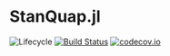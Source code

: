 # StanQuap.jl

![Lifecycle](https://img.shields.io/badge/lifecycle-experimental-orange.svg)<!--
![Lifecycle](https://img.shields.io/badge/lifecycle-maturing-blue.svg)
![Lifecycle](https://img.shields.io/badge/lifecycle-stable-green.svg)
![Lifecycle](https://img.shields.io/badge/lifecycle-retired-orange.svg)
![Lifecycle](https://img.shields.io/badge/lifecycle-archived-red.svg)
![Lifecycle](https://img.shields.io/badge/lifecycle-dormant-blue.svg) -->
[![Build Status](https://travis-ci.com/goedman/StanQuap.jl.svg?branch=master)](https://travis-ci.com/goedman/StanQuap.jl)
[![codecov.io](http://codecov.io/github/goedman/StanQuap.jl/coverage.svg?branch=master)](http://codecov.io/github/goedman/StanQuap.jl?branch=master)
<!--
[![Documentation](https://img.shields.io/badge/docs-stable-blue.svg)](https://goedman.github.io/StanQuap.jl/stable)
[![Documentation](https://img.shields.io/badge/docs-master-blue.svg)](https://goedman.github.io/StanQuap.jl/dev)
-->
